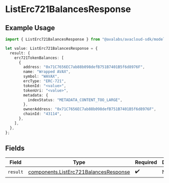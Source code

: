 # ListErc721BalancesResponse

## Example Usage

```typescript
import { ListErc721BalancesResponse } from "@avalabs/avacloud-sdk/models/operations";

let value: ListErc721BalancesResponse = {
  result: {
    erc721TokenBalances: [
      {
        address: "0x71C7656EC7ab88b098defB751B7401B5f6d8976F",
        name: "Wrapped AVAX",
        symbol: "WAVAX",
        ercType: "ERC-721",
        tokenId: "<value>",
        tokenUri: "<value>",
        metadata: {
          indexStatus: "METADATA_CONTENT_TOO_LARGE",
        },
        ownerAddress: "0x71C7656EC7ab88b098defB751B7401B5f6d8976F",
        chainId: "43114",
      },
    ],
  },
};
```

## Fields

| Field                                                                                          | Type                                                                                           | Required                                                                                       | Description                                                                                    |
| ---------------------------------------------------------------------------------------------- | ---------------------------------------------------------------------------------------------- | ---------------------------------------------------------------------------------------------- | ---------------------------------------------------------------------------------------------- |
| `result`                                                                                       | [components.ListErc721BalancesResponse](../../models/components/listerc721balancesresponse.md) | :heavy_check_mark:                                                                             | N/A                                                                                            |